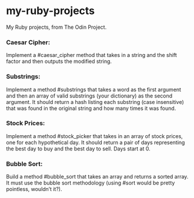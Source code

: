 # my-ruby-projects
My Ruby projects, from The Odin Project.

<h3>Caesar Cipher:</h3>
Implement a #caesar_cipher method that takes in a string and the shift factor and then outputs the modified string.

<h3>Substrings:</h3>
Implement a method #substrings that takes a word as the first argument and then an array of valid substrings (your dictionary) as the second argument. It should return a hash listing each substring (case insensitive) that was found in the original string and how many times it was found.

<h3>Stock Prices:</h3>
Implement a method #stock_picker that takes in an array of stock prices, one for each hypothetical day. It should return a pair of days representing the best day to buy and the best day to sell. Days start at 0.

<h3>Bubble Sort:</h3>
Build a method #bubble_sort that takes an array and returns a sorted array. It must use the bubble sort methodology (using #sort would be pretty pointless, wouldn’t it?).
